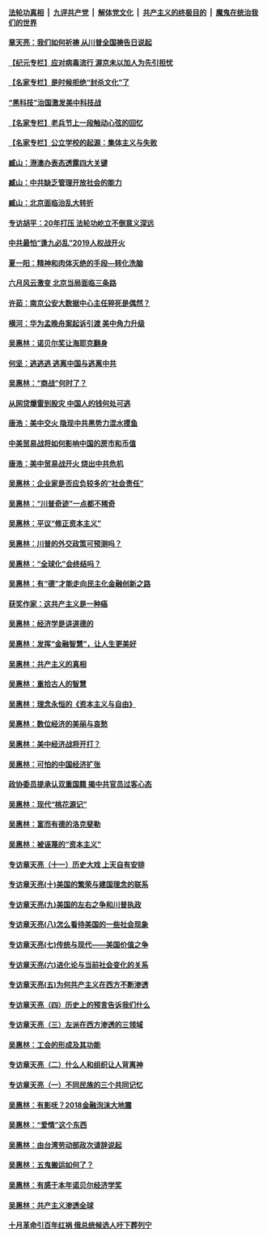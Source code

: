 ####  [法轮功真相](../../../../basic/blob/master/README.md?t=07070853) &nbsp;|&nbsp; [九评共产党](../../../../9ping.md/blob/master/README.md?t=07070853) &nbsp;|&nbsp; [解体党文化](../../../../jtdwh.md/blob/master/README.md?t=07070853)  &nbsp;|&nbsp; [共产主义的终极目的](../../../../gczydzjmd.md/blob/master/README.md?t=07070853) &nbsp;|&nbsp; [魔鬼在统治我们的世界](../../../../mgztzwmdsj.md/blob/master/README.md?t=07070853) 

#### [章天亮：我们如何祈祷 从川普全国祷告日说起](../pages/nsc423/n11944627.md?t=07070853) 

#### [【纪元专栏】应对病毒流行 渥京未以加人为先引担忧](../pages/nsc423/n11875714.md?t=07070853) 

#### [【名家专栏】是时候拒绝“封杀文化”了](../pages/nsc423/n11814093.md?t=07070853) 

#### [“黑科技”治国激发美中科技战](../pages/nsc423/n11638056.md?t=07070853) 

#### [【名家专栏】老兵节上一段触动心弦的回忆](../pages/nsc423/n11646016.md?t=07070853) 

#### [【名家专栏】公立学校的起源：集体主义与失败](../pages/nsc423/n11601833.md?t=07070853) 

#### [臧山：港澳办表态透露四大关键](../pages/nsc423/n11421628.md?t=07070853) 

#### [臧山：中共缺乏管理开放社会的能力](../pages/nsc423/n11407457.md?t=07070853) 

#### [臧山：北京面临治乱大转折](../pages/nsc423/n11406895.md?t=07070853) 

#### [专访胡平：20年打压 法轮功屹立不倒意义深远](../pages/nsc423/n11398800.md?t=07070853) 

#### [中共最怕“逢九必乱”2019人权战开火](../pages/nsc423/n11385248.md?t=07070853) 

#### [夏一阳：精神和肉体灭绝的手段—转化洗脑](../pages/nsc423/n11368250.md?t=07070853) 

#### [六月风云激变 北京当局面临三条路](../pages/nsc423/n11313668.md?t=07070853) 

#### [许茹：南京公安大数据中心主任猝死是偶然？](../pages/nsc423/n11064744.md?t=07070853) 

#### [横河：华为孟晚舟案起诉引渡 美中角力升级](../pages/nsc423/n11027230.md?t=07070853) 

#### [吴惠林：诺贝尔奖让海耶克翻身](../pages/nsc423/n10890049.md?t=07070853) 

#### [何坚：逃逃逃 逃离中国与逃离中共](../pages/nsc423/n10592891.md?t=07070853) 

#### [吴惠林：“商战”何时了？](../pages/nsc423/n10573558.md?t=07070853) 

#### [从网贷爆雷到股灾 中国人的钱何处可逃](../pages/nsc423/n10572800.md?t=07070853) 

#### [唐浩：美中交火 隐现中共黑势力混水摸鱼](../pages/nsc423/n10544040.md?t=07070853) 

#### [中美贸易战将如何影响中国的房市和币值](../pages/nsc423/n10543697.md?t=07070853) 

#### [唐浩：美中贸易战开火 烧出中共危机](../pages/nsc423/n10540126.md?t=07070853) 

#### [吴惠林：企业家是否应负较多的“社会责任”](../pages/nsc423/n10535022.md?t=07070853) 

#### [吴惠林：“川普奇迹”一点都不稀奇](../pages/nsc423/n10512808.md?t=07070853) 

#### [吴惠林：平议“修正资本主义”](../pages/nsc423/n10495724.md?t=07070853) 

#### [吴惠林：川普的外交政策可预测吗？](../pages/nsc423/n10462387.md?t=07070853) 

#### [吴惠林：“全球化”会终结吗？](../pages/nsc423/n10452838.md?t=07070853) 

#### [吴惠林：有“德”才能走向民主化金融创新之路](../pages/nsc423/n10432292.md?t=07070853) 

#### [获奖作家：这共产主义是一种癌](../pages/nsc423/n10431541.md?t=07070853) 

#### [吴惠林：经济学是讲道德的](../pages/nsc423/n10398014.md?t=07070853) 

#### [吴惠林：发挥“金融智慧”，让人生更美好](../pages/nsc423/n10375019.md?t=07070853) 

#### [吴惠林：共产主义的真相](../pages/nsc423/n10351394.md?t=07070853) 

#### [吴惠林：重拾古人的智慧](../pages/nsc423/n10337691.md?t=07070853) 

#### [吴惠林：理念永恒的《资本主义与自由》](../pages/nsc423/n10316274.md?t=07070853) 

#### [吴惠林：数位经济的美丽与哀愁](../pages/nsc423/n10292946.md?t=07070853) 

#### [吴惠林：美中经济战将开打？](../pages/nsc423/n10258825.md?t=07070853) 

#### [吴惠林：可怕的中国经济扩张](../pages/nsc423/n10219147.md?t=07070853) 

#### [政协委员提承认双重国籍 揭中共官员过客心态](../pages/nsc423/n10208809.md?t=07070853) 

#### [吴惠林：现代“桃花源记”](../pages/nsc423/n10185234.md?t=07070853) 

#### [吴惠林：富而有德的洛克斐勒](../pages/nsc423/n10142264.md?t=07070853) 

#### [吴惠林：被诬蔑的“资本主义”](../pages/nsc423/n10124816.md?t=07070853) 

#### [专访章天亮（十一）历史大戏 上天自有安排](../pages/nsc423/n10094905.md?t=07070853) 

#### [专访章天亮(十)美国的繁荣与建国理念的联系](../pages/nsc423/n10094899.md?t=07070853) 

#### [专访章天亮(九)美国的左右之争和川普执政](../pages/nsc423/n10094889.md?t=07070853) 

#### [专访章天亮(八)怎么看待美国的一些社会现象](../pages/nsc423/n10094857.md?t=07070853) 

#### [专访章天亮(七)传统与现代——美国价值之争](../pages/nsc423/n10093140.md?t=07070853) 

#### [专访章天亮(六)进化论与当前社会变化的关系](../pages/nsc423/n10092036.md?t=07070853) 

#### [专访章天亮(五)为何共产主义在西方不断渗透](../pages/nsc423/n10083620.md?t=07070853) 

#### [专访章天亮（四）历史上的预言告诉我们什么](../pages/nsc423/n10083606.md?t=07070853) 

#### [专访章天亮（三）左派在西方渗透的三领域](../pages/nsc423/n10081115.md?t=07070853) 

#### [吴惠林：工会的形成及其功能](../pages/nsc423/n10080633.md?t=07070853) 

#### [专访章天亮（二）什么人和组织让人背离神](../pages/nsc423/n10076637.md?t=07070853) 

#### [专访章天亮（一）不同民族的三个共同记忆](../pages/nsc423/n10074188.md?t=07070853) 

#### [吴惠林：有影呒？2018金融泡沫大地震](../pages/nsc423/n10040534.md?t=07070853) 

#### [吴惠林：“爱情”这个东西](../pages/nsc423/n10019423.md?t=07070853) 

#### [吴惠林：由台湾劳动部政次请辞说起](../pages/nsc423/n9979679.md?t=07070853) 

#### [吴惠林：五鬼搬运如何了？](../pages/nsc423/n9925338.md?t=07070853) 

#### [吴惠林：有感于本年诺贝尔经济学奖](../pages/nsc423/n9871883.md?t=07070853) 

#### [吴惠林：共产主义渗透全球](../pages/nsc423/n9812748.md?t=07070853) 

#### [十月革命引百年红祸 俄总统候选人吁下葬列宁](../pages/nsc423/n9810182.md?t=07070853) 

